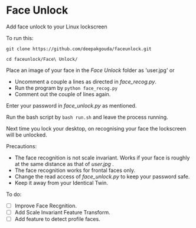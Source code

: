 # Face Unlock
Add face unlock to your Linux lockscreen

To run this:


`git clone https://github.com/deepakgouda/faceunlock.git`

`cd faceunlock/Face\ Unlock/`

Place an image of your face in the _Face Unlock_ folder as 'user.jpg' or 
  - Uncomment a couple a lines as directed in _face_recog.py_.
  - Run the program by `python face_recog.py`
  - Comment out the couple of lines again.

Enter your password in _face_unlock.py_ as mentioned.

Run the bash script by `bash run.sh` and leave the process running.

Next time you lock your desktop, on recognising your face the lockscreen will be unlocked.

Precautions:
  - The face recognition is not scale invariant. Works if your face is roughly at the same distance as that of _user.jpg_ .
  - The face recognition works for frontal faces only.
  - Change the read access of _face_unlock.py_ to keep your password safe.
  - Keep it away from your Identical Twin.

To do:
- [ ] Improve Face Recgnition.
- [ ] Add Scale Invariant Feature Transform.
- [ ] Add feature to detect profile faces.